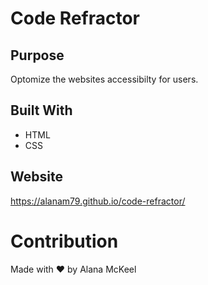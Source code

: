 # Code Refractor

## Purpose 
Optomize the websites accessibilty for users. 

## Built With
* HTML
* CSS

## Website
https://alanam79.github.io/code-refractor/

# Contribution
Made with ❤️ by Alana McKeel
